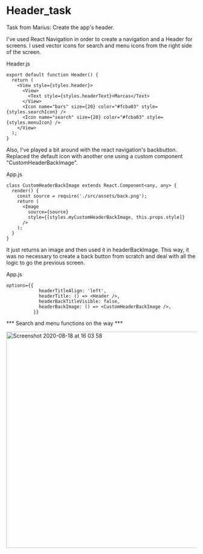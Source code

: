 # Header_task


Task from Marius: Create the app's header.

I've used React Navigation in order to create a navigation and a Header for screens. I used vector icons for search and menu icons from the right side of the screen. 

Header.js
```
export default function Header() {
  return (
    <View style={styles.header}>
      <View>
        <Text style={styles.headerText}>Marcas</Text>
      </View>
      <Icon name="bars" size={20} color="#fcba03" style={styles.searchIcon} />
      <Icon name="search" size={20} color="#fcba03" style={styles.menuIcon} />
    </View>
  );
}
```

Also, I've played a bit around with the react navigation's backbutton. 
Replaced the default icon with another one using a custom component "CustomHeaderBackImage".


App.js
```
class CustomHeaderBackImage extends React.Component<any, any> {
  render() {
    const source = require('./src/assets/back.png');
    return (
      <Image
        source={source}
        style={[styles.myCustomHeaderBackImage, this.props.style]}
      />
    );
  }
}

```

It just returns an image and then used it in headerBackImage. This way, it was no necessary to create a back button from scratch and deal with all the logic to go the previous screen.


App.js
```
options={{
            headerTitleAlign: 'left',
            headerTitle: () => <Header />,
            headerBackTitleVisible: false,
            headerBackImage: () => <CustomHeaderBackImage />,
          }}

```

*** Search and menu functions on the way ***

<img width="571" alt="Screenshot 2020-08-18 at 16 03 58" src="https://user-images.githubusercontent.com/19783030/90529475-70082e00-e17c-11ea-8231-665d3c2d7263.png">

